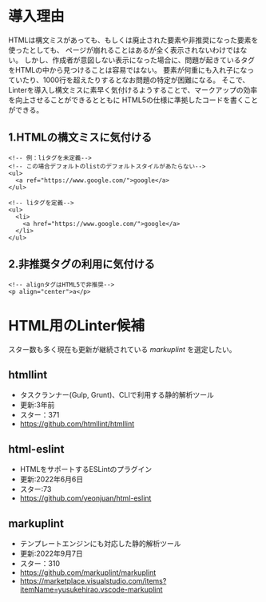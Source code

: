 # 導入理由
HTMLは構文ミスがあっても、もしくは廃止された要素や非推奨になった要素を使ったとしても、
ページが崩れることはあるが全く表示されないわけではない。
しかし、作成者が意図しない表示になった場合に、問題が起きているタグをHTMLの中から見つけることは容易ではない。
要素が何重にも入れ子になっていたり、1000行を超えたりするとなお問題の特定が困難になる。
そこで、Linterを導入し構文ミスに素早く気付けるようすることで、マークアップの効率を向上させることができるとともに
HTML5の仕様に準拠したコードを書くことができる。

## 1.HTMLの構文ミスに気付ける
```
<!-- 例：liタグを未定義-->
<!-- この場合デフォルトのlistのデフォルトスタイルがあたらない-->
<ul>
  <a ref="https://www.google.com/">google</a>
</ul>

<!-- liタグを定義-->
<ul>
  <li>
    <a href="https://www.google.com/">google</a>
  </li>
</ul>
```

## 2.非推奨タグの利用に気付ける
```
<!-- alignタグはHTML5で非推奨-->
<p align="center">a</p>
```

# HTML用のLinter候補
スター数も多く現在も更新が継続されている *markuplint* を選定したい。

## htmllint
- タスクランナー(Gulp, Grunt)、CLIで利用する静的解析ツール
- 更新:3年前
- スター：371
- https://github.com/htmllint/htmllint

## html-eslint
- HTMLをサポートするESLintのプラグイン
- 更新:2022年6月6日
- スター:73
- https://github.com/yeonjuan/html-eslint

## markuplint
- テンプレートエンジンにも対応した静的解析ツール
- 更新:2022年9月7日
- スター：310
- https://github.com/markuplint/markuplint
- https://marketplace.visualstudio.com/items?itemName=yusukehirao.vscode-markuplint


